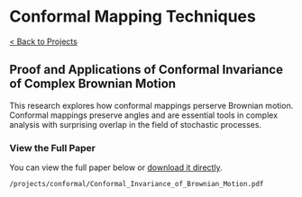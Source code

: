 # Conformal Mapping Techniques

[< Back to Projects](/projects)

## Proof and Applications of Conformal Invariance of Complex Brownian Motion

This research explores how conformal mappings perserve Brownian motion. Conformal mappings preserve angles and are essential tools in complex analysis with surprising overlap in the field of stochastic processes.

### View the Full Paper

You can view the full paper below or [download it directly](/projects/conformal/Conformal_Invariance_of_Brownian_Motion.pdf).

```pdf
/projects/conformal/Conformal_Invariance_of_Brownian_Motion.pdf
```

